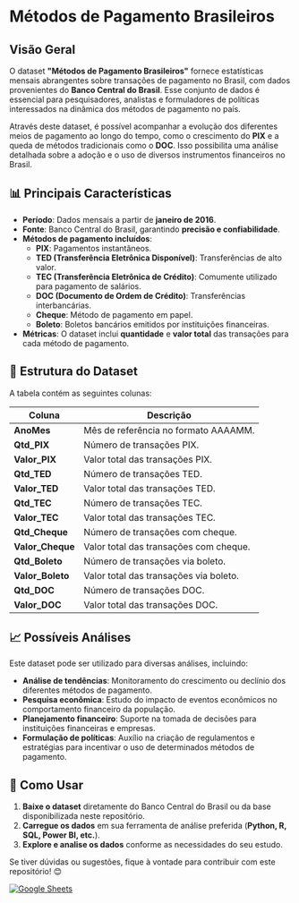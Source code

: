 # Métodos de Pagamento Brasileiros

## Visão Geral
O dataset **"Métodos de Pagamento Brasileiros"** fornece estatísticas mensais abrangentes sobre transações de pagamento no Brasil, com dados provenientes do **Banco Central do Brasil**. Esse conjunto de dados é essencial para pesquisadores, analistas e formuladores de políticas interessados na dinâmica dos métodos de pagamento no país.

Através deste dataset, é possível acompanhar a evolução dos diferentes meios de pagamento ao longo do tempo, como o crescimento do **PIX** e a queda de métodos tradicionais como o **DOC**. Isso possibilita uma análise detalhada sobre a adoção e o uso de diversos instrumentos financeiros no Brasil.

## 📊 Principais Características
- **Período**: Dados mensais a partir de **janeiro de 2016**.
- **Fonte**: Banco Central do Brasil, garantindo **precisão e confiabilidade**.
- **Métodos de pagamento incluídos**:
  - **PIX**: Pagamentos instantâneos.
  - **TED (Transferência Eletrônica Disponível)**: Transferências de alto valor.
  - **TEC (Transferência Eletrônica de Crédito)**: Comumente utilizado para pagamento de salários.
  - **DOC (Documento de Ordem de Crédito)**: Transferências interbancárias.
  - **Cheque**: Método de pagamento em papel.
  - **Boleto**: Boletos bancários emitidos por instituições financeiras.
- **Métricas**: O dataset inclui **quantidade** e **valor total** das transações para cada método de pagamento.

## 📁 Estrutura do Dataset
A tabela contém as seguintes colunas:

| Coluna       | Descrição |
|-------------|--------------------------------|
| **AnoMes**   | Mês de referência no formato AAAAMM. |
| **Qtd_PIX**  | Número de transações PIX. |
| **Valor_PIX** | Valor total das transações PIX. |
| **Qtd_TED**  | Número de transações TED. |
| **Valor_TED** | Valor total das transações TED. |
| **Qtd_TEC**  | Número de transações TEC. |
| **Valor_TEC** | Valor total das transações TEC. |
| **Qtd_Cheque** | Número de transações com cheque. |
| **Valor_Cheque** | Valor total das transações com cheque. |
| **Qtd_Boleto** | Número de transações via boleto. |
| **Valor_Boleto** | Valor total das transações via boleto. |
| **Qtd_DOC**  | Número de transações DOC. |
| **Valor_DOC** | Valor total das transações DOC. |

## 📈 Possíveis Análises
Este dataset pode ser utilizado para diversas análises, incluindo:
- **Análise de tendências**: Monitoramento do crescimento ou declínio dos diferentes métodos de pagamento.
- **Pesquisa econômica**: Estudo do impacto de eventos econômicos no comportamento financeiro da população.
- **Planejamento financeiro**: Suporte na tomada de decisões para instituições financeiras e empresas.
- **Formulação de políticas**: Auxílio na criação de regulamentos e estratégias para incentivar o uso de determinados métodos de pagamento.

## 🚀 Como Usar
1. **Baixe o dataset** diretamente do Banco Central do Brasil ou da base disponibilizada neste repositório.
2. **Carregue os dados** em sua ferramenta de análise preferida (**Python, R, SQL, Power BI, etc.**).
3. **Explore e analise os dados** conforme as necessidades do seu estudo.

Se tiver dúvidas ou sugestões, fique à vontade para contribuir com este repositório! 😊

[![Google Sheets](https://img.shields.io/badge/Google_Sheets-34A853?style=for-the-badge&logo=google-sheets&logoColor=white)](https://docs.google.com/spreadsheets/d/1py2jGg9y4raWJ-fr7p97lyWfchzWXZzc3u8F2V9WvYc/edit?usp=sharing)


